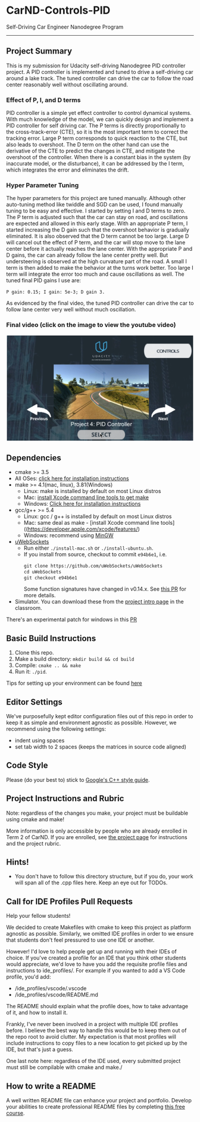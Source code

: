 # CarND-Controls-PID
Self-Driving Car Engineer Nanodegree Program

---

[//]: # (Image References)
[img1]: ./img/pid.png

## Project Summary
This is my submission for Udacity self-driving Nanodegree PID controller project. A PID controller is implemented and tuned to drive a self-driving car around a lake track. The tuned controller can drive the car to follow the road center reasonably well without oscillating around. 

### Effect of P, I, and D terms
PID controller is a simple yet effect controller to control dynamical systems. With much knowledge of the model, we can quickly design and implement a PID controller for self driving car. The P terms is directly proportionally to the cross-track-error (CTE), so it is the most important term to correct the tracking error. Large P term corresponds to quick reaction to the CTE, but also leads to overshoot. The D term on the other hand can use the derivative of the CTE to predict the changes in CTE, and mitigate the overshoot of the controller. When there is a constant bias in the system (by inaccurate model, or the disturbance), it can be addressed by the I term, which integrates the error and eliminates the drift.


### Hyper Parameter Tuning
The hyper parameters for this project are tuned manually. Although other auto-tuning method like twiddle and SGD can be used, I found manually tuning to be easy and effective. I started by setting I and D terms to zero. The P term is adjusted such that the car can stay on road, and oscillations are expected and allowed in this early stage. With an appropriate P term, I started increasing the D gain such that the overshoot behavior is gradually eliminated. It is also observed that the D term cannot be too large. Large D will cancel out the effect of P term, and the car will stop move to the lane center before it actually reaches the lane center. With the appropriate P and D gains, the car can already follow the lane center pretty well. But understeering is observed at the high curvature part of the road. A small I term is then added to make the behavior at the turns work better. Too large I term will integrate the error too much and cause oscillations as well. The tuned final PID gains I use are:
```
P gain: 0.15; I gain: 5e-3; D gain 3.
```
As evidenced by the final video, the tuned PID controller can drive the car to follow lane center very well without much oscillation.

### Final video (click on the image to view the youtube video)
[![pid_video][img1]](https://youtu.be/remtNaEYCFU)

## Dependencies

* cmake >= 3.5
 * All OSes: [click here for installation instructions](https://cmake.org/install/)
* make >= 4.1(mac, linux), 3.81(Windows)
  * Linux: make is installed by default on most Linux distros
  * Mac: [install Xcode command line tools to get make](https://developer.apple.com/xcode/features/)
  * Windows: [Click here for installation instructions](http://gnuwin32.sourceforge.net/packages/make.htm)
* gcc/g++ >= 5.4
  * Linux: gcc / g++ is installed by default on most Linux distros
  * Mac: same deal as make - [install Xcode command line tools]((https://developer.apple.com/xcode/features/)
  * Windows: recommend using [MinGW](http://www.mingw.org/)
* [uWebSockets](https://github.com/uWebSockets/uWebSockets)
  * Run either `./install-mac.sh` or `./install-ubuntu.sh`.
  * If you install from source, checkout to commit `e94b6e1`, i.e.
    ```
    git clone https://github.com/uWebSockets/uWebSockets 
    cd uWebSockets
    git checkout e94b6e1
    ```
    Some function signatures have changed in v0.14.x. See [this PR](https://github.com/udacity/CarND-MPC-Project/pull/3) for more details.
* Simulator. You can download these from the [project intro page](https://github.com/udacity/self-driving-car-sim/releases) in the classroom.

There's an experimental patch for windows in this [PR](https://github.com/udacity/CarND-PID-Control-Project/pull/3)

## Basic Build Instructions

1. Clone this repo.
2. Make a build directory: `mkdir build && cd build`
3. Compile: `cmake .. && make`
4. Run it: `./pid`. 

Tips for setting up your environment can be found [here](https://classroom.udacity.com/nanodegrees/nd013/parts/40f38239-66b6-46ec-ae68-03afd8a601c8/modules/0949fca6-b379-42af-a919-ee50aa304e6a/lessons/f758c44c-5e40-4e01-93b5-1a82aa4e044f/concepts/23d376c7-0195-4276-bdf0-e02f1f3c665d)

## Editor Settings

We've purposefully kept editor configuration files out of this repo in order to
keep it as simple and environment agnostic as possible. However, we recommend
using the following settings:

* indent using spaces
* set tab width to 2 spaces (keeps the matrices in source code aligned)

## Code Style

Please (do your best to) stick to [Google's C++ style guide](https://google.github.io/styleguide/cppguide.html).

## Project Instructions and Rubric

Note: regardless of the changes you make, your project must be buildable using
cmake and make!

More information is only accessible by people who are already enrolled in Term 2
of CarND. If you are enrolled, see [the project page](https://classroom.udacity.com/nanodegrees/nd013/parts/40f38239-66b6-46ec-ae68-03afd8a601c8/modules/f1820894-8322-4bb3-81aa-b26b3c6dcbaf/lessons/e8235395-22dd-4b87-88e0-d108c5e5bbf4/concepts/6a4d8d42-6a04-4aa6-b284-1697c0fd6562)
for instructions and the project rubric.

## Hints!

* You don't have to follow this directory structure, but if you do, your work
  will span all of the .cpp files here. Keep an eye out for TODOs.

## Call for IDE Profiles Pull Requests

Help your fellow students!

We decided to create Makefiles with cmake to keep this project as platform
agnostic as possible. Similarly, we omitted IDE profiles in order to we ensure
that students don't feel pressured to use one IDE or another.

However! I'd love to help people get up and running with their IDEs of choice.
If you've created a profile for an IDE that you think other students would
appreciate, we'd love to have you add the requisite profile files and
instructions to ide_profiles/. For example if you wanted to add a VS Code
profile, you'd add:

* /ide_profiles/vscode/.vscode
* /ide_profiles/vscode/README.md

The README should explain what the profile does, how to take advantage of it,
and how to install it.

Frankly, I've never been involved in a project with multiple IDE profiles
before. I believe the best way to handle this would be to keep them out of the
repo root to avoid clutter. My expectation is that most profiles will include
instructions to copy files to a new location to get picked up by the IDE, but
that's just a guess.

One last note here: regardless of the IDE used, every submitted project must
still be compilable with cmake and make./

## How to write a README
A well written README file can enhance your project and portfolio.  Develop your abilities to create professional README files by completing [this free course](https://www.udacity.com/course/writing-readmes--ud777).

